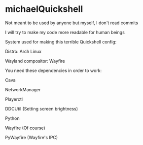 # michaelQuickshell
Not meant to be used by anyone but myself, I don't read commits

I will try to make my code more readable for human beings

System used for making this terrible Quickshell config:

Distro: Arch Linux

Wayland compositor: Wayfire

You need these dependencies in order to work:

Cava

NetworkManager

Playerctl

DDCUtil (Setting screen brightness)

Python

Wayfire (Of course)

PyWayfire (Wayfire's IPC)
